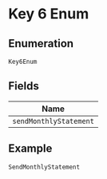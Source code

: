 
# Key 6 Enum

## Enumeration

`Key6Enum`

## Fields

| Name |
|  --- |
| `sendMonthlyStatement` |

## Example

```
SendMonthlyStatement
```

